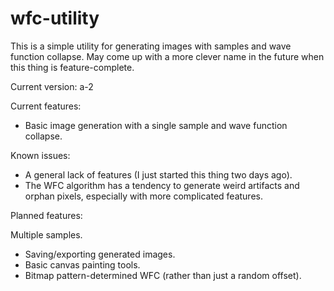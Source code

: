 # wfc-utility
This is a simple utility for generating images with samples and wave function collapse.
May come up with a more clever name in the future when this thing is feature-complete.

Current version: a-2

Current features:

- Basic image generation with a single sample and wave function collapse.

Known issues:

- A general lack of features (I just started this thing two days ago).
- The WFC algorithm has a tendency to generate weird artifacts and orphan pixels, especially with more complicated features.

Planned features:

Multiple samples.
- Saving/exporting generated images.
- Basic canvas painting tools.
- Bitmap pattern-determined WFC (rather than just a random offset).
